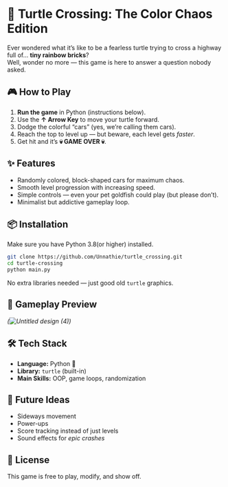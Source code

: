 # 🐢 Turtle Crossing: The Color Chaos Edition

Ever wondered what it’s like to be a fearless turtle trying to cross a highway full of… **tiny rainbow bricks**?  
Well, wonder no more — this game is here to answer a question nobody asked.

## 🎮 How to Play
1. **Run the game** in Python (instructions below).  
2. Use the **↑ Arrow Key** to move your turtle forward.  
3. Dodge the colorful “cars” (yes, we’re calling them cars).  
4. Reach the top to level up — but beware, each level gets *faster*.  
5. Get hit and it’s **💀 GAME OVER 💀**.

## ✨ Features
- Randomly colored, block-shaped cars for maximum chaos.
- Smooth level progression with increasing speed.
- Simple controls — even your pet goldfish could play (but please don’t).
- Minimalist but addictive gameplay loop.

## 📦 Installation
Make sure you have Python 3.8(or higher) installed.

```bash
git clone https://github.com/Unnathie/turtle_crossing.git
cd turtle-crossing
python main.py
```

No extra libraries needed — just good old `turtle` graphics.

## 📸 Gameplay Preview
*(![Untitled design (4)](https://github.com/user-attachments/assets/29faf897-a673-4e32-af34-255610f6e903))*  

## 🛠 Tech Stack
- **Language:** Python 🐍
- **Library:** `turtle` (built-in)
- **Main Skills:** OOP, game loops, randomization

## 🚀 Future Ideas
- Sideways movement  
- Power-ups  
- Score tracking instead of just levels  
- Sound effects for *epic crashes*

## 📜 License
This game is free to play, modify, and show off. 
